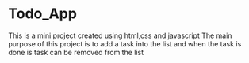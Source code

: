 # Todo_App
This is a mini project created using html,css and javascript
The main purpose of this project is to add a task into the list and when the task is done is task can be removed from the list
